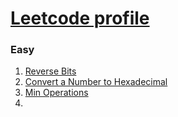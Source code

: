 # [Leetcode profile](https://leetcode.com/rahulb_001/)

### Easy
1. [Reverse Bits](https://leetcode.com/problems/reverse-bits/?envType=study-plan&id=algorithm-i)
2. [Convert a Number to Hexadecimal](https://leetcode.com/problems/convert-a-number-to-hexadecimal/)
3. [Min Operations ](https://tinyl.io/7lXo)
4. 

